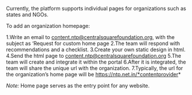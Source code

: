 Currently, the platform supports individual pages for organizations such as states and NGOs. 

To add an organization homepage:

1.Write an email to content.ntp@centralsquarefoundation.org, with the subject as ‘Request for custom home page
2.The team will respond with recommendations and a checklist.
3.Create your own static design in  html. 
4.Send the html page to content.ntp@centralsquarefoundation.org 
5.The team will create and  integrate it within the portal
6.After it is integrated, the team will share the unique url with the organization.
7.Typically, the url for the organization’s home page will be https://ntp.net.in/*contentprovider* 

_Note:_
Home page serves as the entry point for any website. 